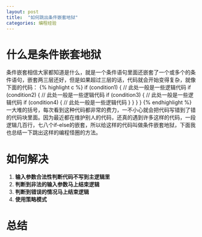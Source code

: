 ```yaml
---
layout: post
title:  "如何跳出条件嵌套地狱"
categories: 编程经验
---
```


# 什么是条件嵌套地狱
条件嵌套相信大家都知道是什么，就是一个条件语句里面还嵌套了一个或多个的条件语句，嵌套两三层还好，但是如果超过三层的话，代码就会开始变得复杂，就像下面的代码：
{% highlight c %}
   if (condition1) {
      // 此处一般是一些逻辑代码
      if (condition2) {
      	 // 此处一般是一些逻辑代码
      	 if (condition3) {
	    // 此处一般是一些逻辑代码
	    if (condition4) {
	       // 此处一般是一些逻辑代码
	    }
	 }
      }
   }
{% endhighlight %}
一大堆的括号，每次看到这种代码都非常的费力，一不小心就会把代码写错到了错的代码块里面。因为最近都在维护别人的代码，还真的遇到许多这样的代码，一段逻辑几百行，七八个if-else的嵌套，所以给这样的代码叫做条件嵌套地狱，下面我也总结一下跳出这样的编程怪圈的方法。

# 如何解决
1. **输入参数合法性判断代码不写到主逻辑里**
1. **判断到非法的输入参数马上结束逻辑**
1. **判断到错误的情况马上结束逻辑**
1. **使用策略模式**

# 总结

